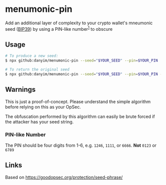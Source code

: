 # menumonic-pin

Add an additional layer of complexity to your crypto wallet's mneumonic seed ([BIP39](https://raw.githubusercontent.com/bitcoin/bips/master/bip-0039/english.txt)) by using a PIN-like number<sup>[1](#1)</sup> to obscure

## Usage

```bash
# To produce a new seed:
$ npx github:danyim/menumonic-pin --seed="$YOUR_SEED" --pin=$YOUR_PIN

# To return the original seed
$ npx github:danyim/menumonic-pin --seed="$YOUR_SEED" --pin=$YOUR_PIN --unrotate
```

## Warnings

This is just a proof-of-concept. Please understand the simple algorithm before relying on this as your OpSec.

The obfuscation performed by this algorithm can easily be brute forced if the attacker has your seed string.

### PIN-like Number

The PIN should be four digits from 1-6, e.g. `1246`, `1111`, or `6666`. **Not** `0123` or `6789`

## Links

Based on https://goodopsec.org/protection/seed-phrase/
